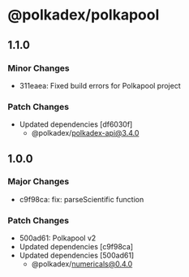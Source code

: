 # @polkadex/polkapool

## 1.1.0

### Minor Changes

- 311eaea: Fixed build errors for Polkapool project

### Patch Changes

- Updated dependencies [df6030f]
  - @polkadex/polkadex-api@3.4.0

## 1.0.0

### Major Changes

- c9f98ca: fix: parseScientific function

### Patch Changes

- 500ad61: Polkapool v2
- Updated dependencies [c9f98ca]
- Updated dependencies [500ad61]
  - @polkadex/numericals@0.4.0
